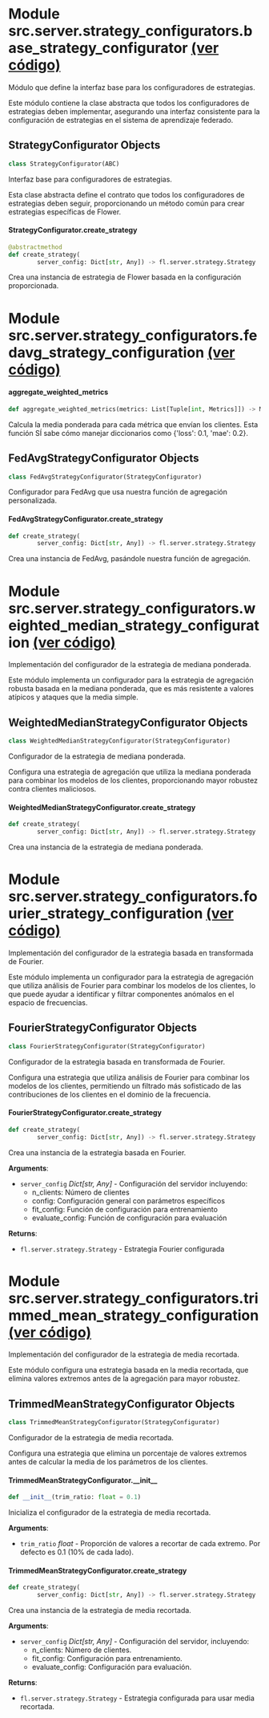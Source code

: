 <a id="src.server.strategy\_configurators.base\_strategy\_configurator"></a>

# Module src.server.strategy\_configurators.base\_strategy\_configurator [(ver código)](../src/server/strategy_configurators/base_strategy_configurator.py)

Módulo que define la interfaz base para los configuradores de estrategias.

Este módulo contiene la clase abstracta que todos los configuradores de estrategias
deben implementar, asegurando una interfaz consistente para la configuración de
estrategias en el sistema de aprendizaje federado.

<a id="src.server.strategy_configurators.base_strategy_configurator.StrategyConfigurator"></a>

## StrategyConfigurator Objects

```python
class StrategyConfigurator(ABC)
```

Interfaz base para configuradores de estrategias.

Esta clase abstracta define el contrato que todos los configuradores de estrategias
deben seguir, proporcionando un método común para crear estrategias específicas
de Flower.

<a id="src.server.strategy_configurators.base_strategy_configurator.StrategyConfigurator.create_strategy"></a>

#### StrategyConfigurator.create\_strategy

```python
@abstractmethod
def create_strategy(
        server_config: Dict[str, Any]) -> fl.server.strategy.Strategy
```

Crea una instancia de estrategia de Flower basada en la configuración proporcionada.

<a id="src.server.strategy\_configurators.fedavg\_strategy\_configuration"></a>

# Module src.server.strategy\_configurators.fedavg\_strategy\_configuration [(ver código)](../src/server/strategy_configurators/fedavg_strategy_configuration.py)

<a id="src.server.strategy_configurators.fedavg_strategy_configuration.aggregate_weighted_metrics"></a>

#### aggregate\_weighted\_metrics

```python
def aggregate_weighted_metrics(metrics: List[Tuple[int, Metrics]]) -> Metrics
```

Calcula la media ponderada para cada métrica que envían los clientes.
Esta función SÍ sabe cómo manejar diccionarios como {'loss': 0.1, 'mae': 0.2}.

<a id="src.server.strategy_configurators.fedavg_strategy_configuration.FedAvgStrategyConfigurator"></a>

## FedAvgStrategyConfigurator Objects

```python
class FedAvgStrategyConfigurator(StrategyConfigurator)
```

Configurador para FedAvg que usa nuestra función de agregación personalizada.

<a id="src.server.strategy_configurators.fedavg_strategy_configuration.FedAvgStrategyConfigurator.create_strategy"></a>

#### FedAvgStrategyConfigurator.create\_strategy

```python
def create_strategy(
        server_config: Dict[str, Any]) -> fl.server.strategy.Strategy
```

Crea una instancia de FedAvg, pasándole nuestra función de agregación.

<a id="src.server.strategy\_configurators.weighted\_median\_strategy\_configuration"></a>

# Module src.server.strategy\_configurators.weighted\_median\_strategy\_configuration [(ver código)](../src/server/strategy_configurators/weighted_median_strategy_configuration.py)

Implementación del configurador de la estrategia de mediana ponderada.

Este módulo implementa un configurador para la estrategia de agregación robusta basada en la
mediana ponderada, que es más resistente a valores atípicos y ataques
que la media simple.

<a id="src.server.strategy_configurators.weighted_median_strategy_configuration.WeightedMedianStrategyConfigurator"></a>

## WeightedMedianStrategyConfigurator Objects

```python
class WeightedMedianStrategyConfigurator(StrategyConfigurator)
```

Configurador de la estrategia de mediana ponderada.

Configura una estrategia de agregación que utiliza la mediana ponderada
para combinar los modelos de los clientes, proporcionando mayor robustez
contra clientes maliciosos.

<a id="src.server.strategy_configurators.weighted_median_strategy_configuration.WeightedMedianStrategyConfigurator.create_strategy"></a>

#### WeightedMedianStrategyConfigurator.create\_strategy

```python
def create_strategy(
        server_config: Dict[str, Any]) -> fl.server.strategy.Strategy
```

Crea una instancia de la estrategia de mediana ponderada.

<a id="src.server.strategy\_configurators.fourier\_strategy\_configuration"></a>

# Module src.server.strategy\_configurators.fourier\_strategy\_configuration [(ver código)](../src/server/strategy_configurators/fourier_strategy_configuration.py)

Implementación del configurador de la estrategia basada en transformada de Fourier.

Este módulo implementa un configurador para la estrategia de agregación que utiliza 
análisis de Fourier para combinar los modelos de los clientes, lo que puede ayudar 
a identificar y filtrar componentes anómalos en el espacio de frecuencias.

<a id="src.server.strategy_configurators.fourier_strategy_configuration.FourierStrategyConfigurator"></a>

## FourierStrategyConfigurator Objects

```python
class FourierStrategyConfigurator(StrategyConfigurator)
```

Configurador de la estrategia basada en transformada de Fourier.

Configura una estrategia que utiliza análisis de Fourier para combinar
los modelos de los clientes, permitiendo un filtrado más sofisticado
de las contribuciones de los clientes en el dominio de la frecuencia.

<a id="src.server.strategy_configurators.fourier_strategy_configuration.FourierStrategyConfigurator.create_strategy"></a>

#### FourierStrategyConfigurator.create\_strategy

```python
def create_strategy(
        server_config: Dict[str, Any]) -> fl.server.strategy.Strategy
```

Crea una instancia de la estrategia basada en Fourier.

**Arguments**:

- `server_config` _Dict[str, Any]_ - Configuración del servidor incluyendo:
  - n_clients: Número de clientes
  - config: Configuración general con parámetros específicos
  - fit_config: Función de configuración para entrenamiento
  - evaluate_config: Función de configuración para evaluación
  

**Returns**:

- `fl.server.strategy.Strategy` - Estrategia Fourier configurada

<a id="src.server.strategy\_configurators.trimmed\_mean\_strategy\_configuration"></a>

# Module src.server.strategy\_configurators.trimmed\_mean\_strategy\_configuration [(ver código)](../src/server/strategy_configurators/trimmed_mean_strategy_configuration.py)

Implementación del configurador de la estrategia de media recortada.

Este módulo configura una estrategia basada en la media recortada, que elimina
valores extremos antes de la agregación para mayor robustez.

<a id="src.server.strategy_configurators.trimmed_mean_strategy_configuration.TrimmedMeanStrategyConfigurator"></a>

## TrimmedMeanStrategyConfigurator Objects

```python
class TrimmedMeanStrategyConfigurator(StrategyConfigurator)
```

Configurador de la estrategia de media recortada.

Configura una estrategia que elimina un porcentaje de valores extremos
antes de calcular la media de los parámetros de los clientes.

<a id="src.server.strategy_configurators.trimmed_mean_strategy_configuration.TrimmedMeanStrategyConfigurator.__init__"></a>

#### TrimmedMeanStrategyConfigurator.\_\_init\_\_

```python
def __init__(trim_ratio: float = 0.1)
```

Inicializa el configurador de la estrategia de media recortada.

**Arguments**:

- `trim_ratio` _float_ - Proporción de valores a recortar de cada extremo.
  Por defecto es 0.1 (10% de cada lado).

<a id="src.server.strategy_configurators.trimmed_mean_strategy_configuration.TrimmedMeanStrategyConfigurator.create_strategy"></a>

#### TrimmedMeanStrategyConfigurator.create\_strategy

```python
def create_strategy(
        server_config: Dict[str, Any]) -> fl.server.strategy.Strategy
```

Crea una instancia de la estrategia de media recortada.

**Arguments**:

- `server_config` _Dict[str, Any]_ - Configuración del servidor, incluyendo:
  - n_clients: Número de clientes.
  - fit_config: Configuración para entrenamiento.
  - evaluate_config: Configuración para evaluación.
  

**Returns**:

- `fl.server.strategy.Strategy` - Estrategia configurada para usar media recortada.


